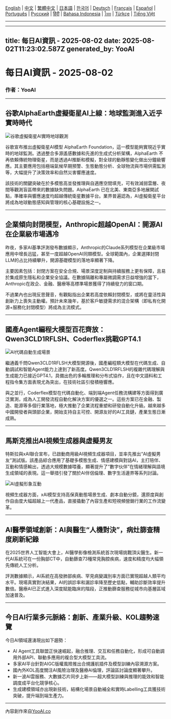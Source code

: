 [English](./en.md) | [中文](./zh.md) | [繁體中文](./zh-TW.md) | [日本語](./ja.md) | [한국어](./ko.md) | [Deutsch](./de.md) | [Français](./fr.md) | [Español](./es.md) | [Português](./pt.md) | [Русский](./ru.md) | [हिंदी](./hi.md) | [Bahasa Indonesia](./id.md) | [ไทย](./th.md) | [Türkçe](./tr.md) | [Tiếng Việt](./vi.md)

---

---
title: 每日AI資訊 - 2025-08-02
date: 2025-08-02T11:23:02.587Z
generated_by: YooAI
---

# 每日AI資訊 - 2025-08-02

### 作者：YooAI

---

## 谷歌AlphaEarth虛擬衛星AI上線：地球監測進入近乎實時時代

![谷歌虛擬衛星AI實時地球觀測](https://images.unsplash.com/photo-1464983953574-0892a716854b?auto=format&fit=crop&w=800&q=80)

谷歌宣布推出虛擬衛星AI模型 AlphaEarth Foundation，這一模型能夠實現近乎實時的地球監測。透過整合多源遙感數據和先進的生成式分析架構，AlphaEarth 不再依賴傳統物理衛星，而是透過AI推斷和模擬，對全球的動靜態變化做出分鐘級響應。其主要應用包括極端氣候早期預警、生態動態分析、全球物流與市場供需監測等，大幅提升了決策效率和自然災害響應速度。

該技術的關鍵突破在於多模態高並發推理與自適應空間填充，可有效減弱雲層、夜間等觀測盲區帶來的數據缺失問題。AlphaEarth 已在北美、東南亞多地展開試點，準確率與響應速度均超越傳統衛星數據平台。業界普遍認為，AI虛擬衛星平台將成為地球動態感知與管理的核心基礎設施之一。

---

## 企業傾向封閉模型，Anthropic超越OpenAI：開源AI在企業級市場遇冷

昨夜，多家AI基準評測發布數據顯示，Anthropic的Claude系列模型在企業級市場應用中增長迅猛，甚至一度超越OpenAI同類模型。全球範圍內，企業選擇封閉LLM的占比持續攀升，開源基礎模型的落地率顯著下降。

主要因素包括：封閉方案在安全合規、場景深度定制與持續服務上更有保障，且易於集成原生隱私和企業安全協議。在數據隔離和專屬微調需求日益增強的當下，Anthropic在政企、金融、醫療等高標準場景獲得了持續發力的窗口期。

不過業內也出現反思聲音，有觀點指出企業若高度依賴封閉模型，或將在靈活性與創新力上喪失主動權。預計未來幾年，基於客戶敏捷需求的混合架構（即私有化開源+服務化封閉模型）將成為主流模式。

---

## 國產Agent編程大模型百花齊放：Qwen3CLD1RFLSH、Coderflex挑戰GPT4.1

![AI代碼自動生成場景](https://images.unsplash.com/photo-1519389950473-47ba0277781c?auto=format&fit=crop&w=800&q=80)

繼通義千問Qwen3CLD1RFLSH大模型開源後，國產編程類大模型在代碼生成、自動調試和智能Agent能力上達到了新高度。Qwen3CLD1RFLSH的複雜代碼理解與生成能力已接近GPT4.1，具備出色的多輪推理和分布式協作，且在中文語料和工程指令集方面表現尤為突出，在技術社區引發積極響應。

與之並行，Coderflex模型在代碼自動化、端到端Agent任務流構建等方面得到廣泛實測，成為人工開發流程自動化解決方案的優選之一。這些方案已在金融、製造、能源等多個行業落地，極大推動了企業流程重塑和研發自動化升級。越來越多中國開發者與頭部企業，開始支持自主可控、開源友好的AI工具鏈，產業生態日漸成熟。

---

## 馬斯克推出AI視頻生成器與虛擬男友

特斯拉與xAI聯合宣布，已啟動商用級AI視頻生成器項目，並率先推出“AI虛擬男友”測試版。該產品綜合應用了基礎多模態生成、情感建模與對話AI，主打陪伴、互動和情感輸出，透過大規模數據喂養，顯著提升了“數字伙伴”在情緒理解與語境生成領域的表現。這一舉措引發了關於AI伴侶倫理、數字生活邊界等系列討論。

![AI虛擬形象互動](https://images.unsplash.com/photo-1506744038136-46273834b3fb?auto=format&fit=crop&w=800&q=80)

視頻生成器方面，xAI模型支持高保真動態場景生成、劇本自動分鏡，還原度與創作自由度大幅超越上一代產品，直接撬動了內容生產和短視頻營銷行業的工作流變革。

---

## AI醫學領域創新：AI與醫生“人機對決”，病灶篩查精度刷新紀錄

在2025世界人工智能大會上，AI醫學影像檢測系統首次現場挑戰頂尖醫生。新一代AI系統可在一份胸部CT中，自動篩查73種常見胸腔疾病，速度和精度均大幅領先傳統人工分析。

評測數據顯示，AI系統在高發肺部疾病、罕見病變識別率方面已實現超越人類平均水平。現場真實對決結果，AI的誤診率和漏診率降至歷史低點，輔助診斷效率提升數倍。醫療AI已正式進入深度賦能臨床的階段，正推動篩查服務從城市向基層區域加速普及。

---

## 今日AI行業多元脈絡：創新、產業升級、KOL趨勢速覽

今日AI領域還湧現出如下趨勢：

- AI Agent工具聯盟正快速崛起，融合推理、交互和任務自動化，形成可自動調用外部API、聯動多應用的複合型大模型工具流。
- 多家AI平台針對AIGC版權風險推出合規護航插件及模型訓練內容溯源方案。
- 國內外KOL高度關注AI風險治理及醫療AI倫理，評論區討論度顯著攀升。
- 新一波AI雲服務、大數據芯片同步上新——超大模型訓練與推理的能效和智能調度成平台化競爭核心。
- 生成建模領域亦出現新技術，結構化場景自動補全和實時Labelling工具獲技術突破，提升端到端生產力。

---

內容創作來自[YooAI.co](https://yooai.co/)
